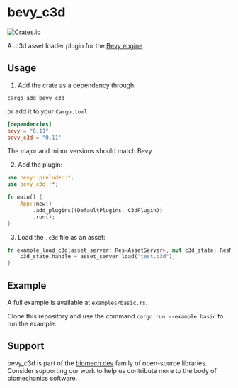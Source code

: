 # bevy_c3d

![Crates.io](https://img.shields.io/crates/v/bevy_c3d.svg)

A .c3d asset loader plugin for the [Bevy engine](https://github.com/bevyengine/bevy)

## Usage

1. Add the crate as a dependency through:

```
cargo add bevy_c3d
```

or add it to your `Cargo.toml`

```toml
[dependencies]
bevy = "0.11"
bevy_c3d = "0.11"
```

The major and minor versions should match Bevy

2. Add the plugin:

```rust
use bevy::prelude::*;
use bevy_c3d::*;

fn main() {
    App::new()
        .add_plugins((DefaultPlugins, C3dPlugin))
        .run();
}
```

3. Load the `.c3d` file as an asset:

```rust
fn example_load_c3d(asset_server: Res<AssetServer>, mut c3d_state: ResMut<C3dState>) {
    c3d_state.handle = asset_server.load("test.c3d");
}
```

## Example

A full example is available at `examples/basic.rs`.

Clone this repository and use the command `cargo run --example basic` to run the example.

## Support

bevy_c3d is part of the [biomech.dev](https://biomech.dev) family of open-source libraries. Consider supporting our work to help us contribute more to the body of biomechanics software.


